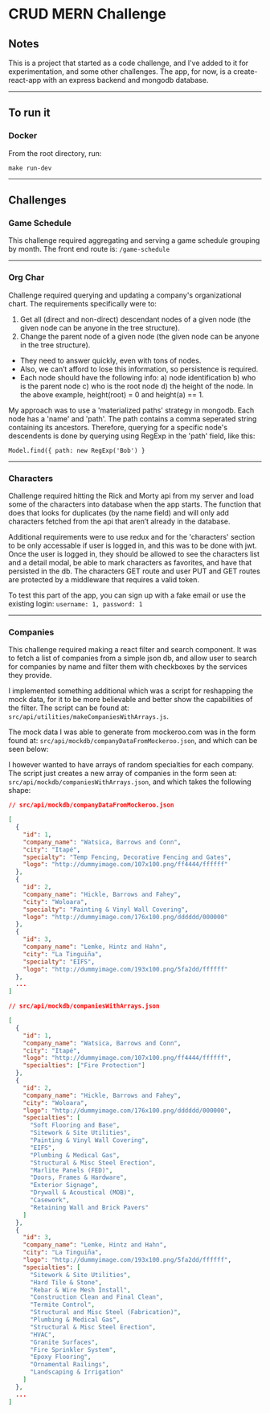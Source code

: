 # CRUD MERN Challenge

## Notes

This is a project that started as a code challenge, and I've added to it for experimentation, and some other challenges. The app, for now, is a create-react-app with an express backend and mongodb database.

---

## To run it

### Docker

From the root directory, run:

```
make run-dev
```

---

## Challenges

### Game Schedule

This challenge required aggregating and serving a game schedule grouping by month. The front end route is: `/game-schedule`

---

### Org Char

Challenge required querying and updating a company's organizational chart. The requirements specifically were to:

1. Get all (direct and non-direct) descendant nodes of a given node (the given node can be anyone in the tree structure).
2. Change the parent node of a given node (the given node can be anyone in the tree structure).

- They need to answer quickly, even with tons of nodes.
- Also, we can’t afford to lose this information, so persistence is required.
- Each node should have the following info:
  a) node identification
  b) who is the parent node
  c) who is the root node
  d) the height of the node. In the above example, height(root) = 0 and height(a) == 1.

My approach was to use a 'materialized paths' strategy in mongodb. Each node has a 'name' and 'path'. The path contains a comma seperated string containing its ancestors. Therefore, querying for a specific node's descendents is done by querying using RegExp in the 'path' field, like this:

```
Model.find({ path: new RegExp('Bob') }
```

---

### Characters

Challenge required hitting the Rick and Morty api from my server and load some of the characters into database when the app starts. The function that does that looks for duplicates (by the name field) and will only add characters fetched from the api that aren’t already in the database.

Additional requirements were to use redux and for the 'characters' section to be only accessable if user is logged in, and this was to be done with jwt. Once the user is logged in, they should be allowed to see the characters list and a detail modal, be able to mark characters as favorites, and have that persisted in the db. The characters GET route and user PUT and GET routes are protected by a middleware that requires a valid token.

To test this part of the app, you can sign up with a fake email or use the existing login: `username: 1, password: 1`

---

### Companies

This challenge required making a react filter and search component. It was to fetch a list of companies from a simple json db, and allow user to search for companies by name and filter them with checkboxes by the services they provide.

I implemented something additional which was a script for reshapping the mock data, for it to be more believable and better show the capabilities of the filter. The script can be found at: `src/api/utilities/makeCompaniesWithArrays.js`.

The mock data I was able to generate from mockeroo.com was in the form found at: `src/api/mockdb/companyDataFromMockeroo.json`, and which can be seen below:

I however wanted to have arrays of random specialties for each company. The script just creates a new array of companies in the form seen at: `src/api/mockdb/companiesWithArrays.json`, and which takes the following shape:

```json
// src/api/mockdb/companyDataFromMockeroo.json

[
  {
    "id": 1,
    "company_name": "Watsica, Barrows and Conn",
    "city": "Itapé",
    "specialty": "Temp Fencing, Decorative Fencing and Gates",
    "logo": "http://dummyimage.com/107x100.png/ff4444/ffffff"
  },
  {
    "id": 2,
    "company_name": "Hickle, Barrows and Fahey",
    "city": "Woloara",
    "specialty": "Painting & Vinyl Wall Covering",
    "logo": "http://dummyimage.com/176x100.png/dddddd/000000"
  },
  {
    "id": 3,
    "company_name": "Lemke, Hintz and Hahn",
    "city": "La Tinguiña",
    "specialty": "EIFS",
    "logo": "http://dummyimage.com/193x100.png/5fa2dd/ffffff"
  },
  ...
]

```

```json
// src/api/mockdb/companiesWithArrays.json

[
  {
    "id": 1,
    "company_name": "Watsica, Barrows and Conn",
    "city": "Itapé",
    "logo": "http://dummyimage.com/107x100.png/ff4444/ffffff",
    "specialties": ["Fire Protection"]
  },
  {
    "id": 2,
    "company_name": "Hickle, Barrows and Fahey",
    "city": "Woloara",
    "logo": "http://dummyimage.com/176x100.png/dddddd/000000",
    "specialties": [
      "Soft Flooring and Base",
      "Sitework & Site Utilities",
      "Painting & Vinyl Wall Covering",
      "EIFS",
      "Plumbing & Medical Gas",
      "Structural & Misc Steel Erection",
      "Marlite Panels (FED)",
      "Doors, Frames & Hardware",
      "Exterior Signage",
      "Drywall & Acoustical (MOB)",
      "Casework",
      "Retaining Wall and Brick Pavers"
    ]
  },
  {
    "id": 3,
    "company_name": "Lemke, Hintz and Hahn",
    "city": "La Tinguiña",
    "logo": "http://dummyimage.com/193x100.png/5fa2dd/ffffff",
    "specialties": [
      "Sitework & Site Utilities",
      "Hard Tile & Stone",
      "Rebar & Wire Mesh Install",
      "Construction Clean and Final Clean",
      "Termite Control",
      "Structural and Misc Steel (Fabrication)",
      "Plumbing & Medical Gas",
      "Structural & Misc Steel Erection",
      "HVAC",
      "Granite Surfaces",
      "Fire Sprinkler System",
      "Epoxy Flooring",
      "Ornamental Railings",
      "Landscaping & Irrigation"
    ]
  },
  ...
]
```
